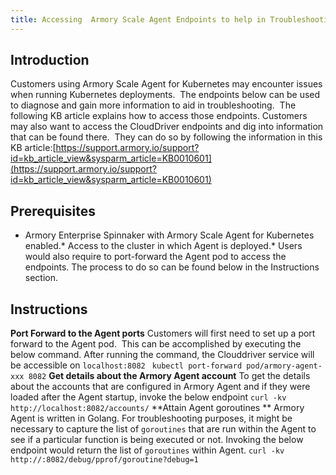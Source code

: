 ```yaml
---
title: Accessing  Armory Scale Agent Endpoints to help in Troubleshooting
---
```


## Introduction
Customers using Armory Scale Agent for Kubernetes may encounter issues when running Kubernetes deployments.  The endpoints below can be used to diagnose and gain more information to aid in troubleshooting.  The following KB article explains how to access those endpoints.
Customers may also want to access the CloudDriver endpoints and dig into information that can be found there.  They can do so by following the information in this KB article:[https://support.armory.io/support?id=kb_article_view&sysparm_article=KB0010601](https://support.armory.io/support?id=kb_article_view&sysparm_article=KB0010601)

## Prerequisites
* Armory Enterprise Spinnaker with Armory Scale Agent for Kubernetes enabled.* Access to the cluster in which Agent is deployed.* Users would also require to port-forward the Agent pod to access the endpoints. The process to do so can be found below in the Instructions section.

## Instructions
**Port Forward to the Agent ports**
Customers will first need to set up a port forward to the Agent pod.  This can be accomplished by executing the below command. After running the command, the Clouddriver service will be accessible on ```localhost:8082 ```
```kubectl port-forward pod/armory-agent-xxx 8082```
**Get details about the Armory Agent account**
To get the details about the accounts that are configured in Armory Agent and if they were loaded after the Agent startup, invoke the below endpoint
```curl -kv http://localhost:8082/accounts/```
**Attain Agent goroutines **
Armory Agent is written in Golang. For troubleshooting purposes, it might be necessary to capture the list of ```goroutines``` that are run within the Agent to see if a particular function is being executed or not. Invoking the below endpoint would return the list of ```goroutines``` within Agent.
```curl -kv http://:8082/debug/pprof/goroutine?debug=1```

